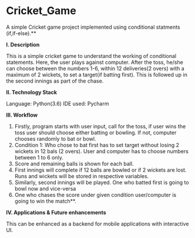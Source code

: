 # Cricket_Game
A simple Cricket game project implemented using conditional statments (if,if-else).**

****I. Description****

This is a simple cricket game to understand the working of conditional statements. Here, the user plays against computer. After the toss, he/she can choose between the numbers 1-6, within 12 deliveries(2 overs) with a maximum of 2 wickets, to set a target(if batting first). This is followed up in the second innings as part of the chase.

**II. Technology Stack**

Language: Python(3.6)
IDE used: Pycharm

**III. **Workflow****
1. Firstly, program starts with user input, call for the toss, if user wins the toss user should choose either batting or bowling. If not, computer chooses randomly to bat or bowl.
2. Condition 1: Who chose to bat first has to set target without losing 2 wickets in 12 bals (2 overs). User and computer has to choose numbers between 1 to 6 only.
3. Score and remaining balls is shown for each ball.
4. First innings will complete if 12 balls are bowled or if 2 wickets are lost. Runs and wickets will be stored in respective variables.
5. Similarly, second innings will be played. One who batted first is going to bowl now and vice-versa
6. One who chases the score under given condition user/computer is going to win the match**. 

**IV. Applications & Future enhancements**

This can be enhanced as a backend for mobile applications with interactive UI.
